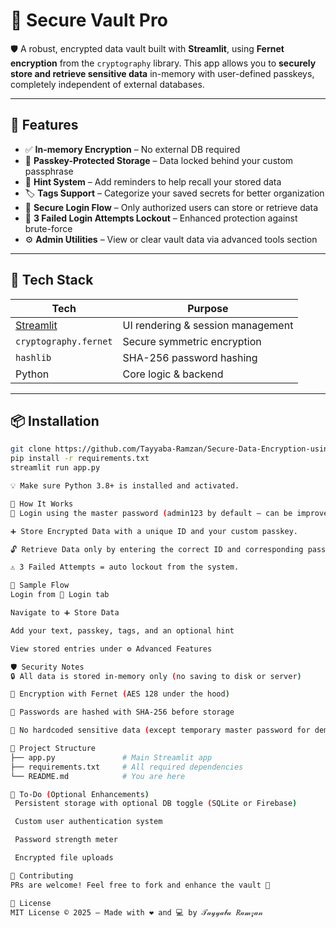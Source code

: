 # 🔐 Secure Vault Pro

🛡️ A robust, encrypted data vault built with **Streamlit**, using **Fernet encryption** from the `cryptography` library. This app allows you to **securely store and retrieve sensitive data** in-memory with user-defined passkeys, completely independent of external databases.

---

## 🚀 Features

- ✅ **In-memory Encryption** – No external DB required
- 🔑 **Passkey-Protected Storage** – Data locked behind your custom passphrase
- 🧠 **Hint System** – Add reminders to help recall your stored data
- 🏷️ **Tags Support** – Categorize your saved secrets for better organization
- 🔐 **Secure Login Flow** – Only authorized users can store or retrieve data
- 🧼 **3 Failed Login Attempts Lockout** – Enhanced protection against brute-force
- ⚙️ **Admin Utilities** – View or clear vault data via advanced tools section

---

## 🧪 Tech Stack

| Tech             | Purpose                            |
|------------------|-------------------------------------|
| [Streamlit](https://streamlit.io) | UI rendering & session management |
| `cryptography.fernet` | Secure symmetric encryption     |
| `hashlib`        | SHA-256 password hashing           |
| Python           | Core logic & backend               |

---

## 📦 Installation

```bash
git clone https://github.com/Tayyaba-Ramzan/Secure-Data-Encryption-using-Streamlit-Fernet.git
pip install -r requirements.txt
streamlit run app.py

💡 Make sure Python 3.8+ is installed and activated.

🔐 How It Works
🔐 Login using the master password (admin123 by default — can be improved).

➕ Store Encrypted Data with a unique ID and your custom passkey.

🔓 Retrieve Data only by entering the correct ID and corresponding passkey.

⚠️ 3 Failed Attempts = auto lockout from the system.

🔄 Sample Flow
Login from 🔐 Login tab

Navigate to ➕ Store Data

Add your text, passkey, tags, and an optional hint

View stored entries under ⚙️ Advanced Features

🛡️ Security Notes
🔒 All data is stored in-memory only (no saving to disk or server)

🔑 Encryption with Fernet (AES 128 under the hood)

🧮 Passwords are hashed with SHA-256 before storage

🚫 No hardcoded sensitive data (except temporary master password for demo)

📁 Project Structure
├── app.py               # Main Streamlit app
├── requirements.txt     # All required dependencies
└── README.md            # You are here

🔧 To-Do (Optional Enhancements)
 Persistent storage with optional DB toggle (SQLite or Firebase)

 Custom user authentication system

 Password strength meter

 Encrypted file uploads

🤝 Contributing
PRs are welcome! Feel free to fork and enhance the vault 🚀

📜 License
MIT License © 2025 – Made with ❤️ and 💻 by 𝒯𝒶𝓎𝓎𝒶𝒷𝒶 𝑅𝒶𝓂𝓏𝒶𝓃

